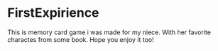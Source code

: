 # FirstExpirience

This is memory card game i was made for my niece. 
With her favorite charactes from some book.
Hope you enjoy it too!
